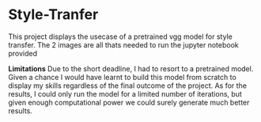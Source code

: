 # Style-Tranfer
This project displays the usecase of a pretrained vgg model for style transfer.
The 2 images are all thats needed to run the jupyter notebook provided

**Limitations**
Due to the short deadline, I had to resort to a pretrained model. Given a chance I would have learnt to build this model from scratch to display my skills regardless of the final outcome of the project. 
As for the results, I could only run the model for a limited number of iterations, but given enough computational power we could surely generate much better results.
